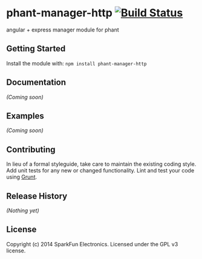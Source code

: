 # phant-manager-http [![Build Status](https://secure.travis-ci.org/sparkfun/phant-manager-http.png?branch=master)](http://travis-ci.org/sparkfun/phant-manager-http)

angular + express manager module for phant

## Getting Started
Install the module with: `npm install phant-manager-http`

## Documentation
_(Coming soon)_

## Examples
_(Coming soon)_

## Contributing
In lieu of a formal styleguide, take care to maintain the existing coding style. Add unit tests for any new or changed functionality. Lint and test your code using [Grunt](http://gruntjs.com/).

## Release History
_(Nothing yet)_

## License
Copyright (c) 2014 SparkFun Electronics. Licensed under the GPL v3 license.
